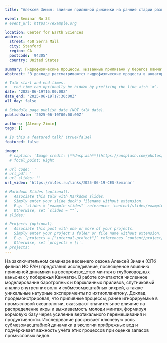 ```yaml
---
title: "Алексей Зимин: влияние приливной динамики на ранние стадии развития минтая"

event: Seminar No 33
# event_url: https://example.org

location: Center for Earth Sciences
address:
  street: 450 Serra Mall
  city: Stanford
  region: CA
  postcode: '94305'
  country: United States

summary: Гидрофизические процессы, вызванные приливами у берегов Камчатки и Северных Курил, играют ключевую роль в динамике среды обитания минтая. На семинаре обсуждалось, как внутренние волны и мезо- и субмезомасштабные вихри влияют на выживаемость икры и развитие молоди.
abstract: 'В докладе рассматриваются гидрофизические процессы в акватории Тихого океана, прилегающей к Камчатке и Северным Курилам, и их влияние на ранние стадии развития минтая. Особое внимание уделено приливной динамике как триггеру для порождения короткопериодных внутренних волн и субмезомасштабных вихрей, способных вызывать значительные вертикальные смещения водных масс и воздействовать на условия развития икры. В докладе представлены результаты численного моделирования и натурных экспериментов, направленных на оценку влияния абиотических факторов на выживаемость молоди минтая. Отмечено, что внутренние волны и вихри влияют на распределение кормовой базы и, в конечном итоге, на рыбопродуктивность региона. Также обсуждаются перспективы дальнейших исследований и разработки более точных моделей приливных процессов для улучшения прогнозов состояния рыбных запасов.'

# Talk start and end times.
#   End time can optionally be hidden by prefixing the line with `#`.
date: '2025-06-19T16:00:00Z'
date_end: '2025-06-19T17:30:00Z'
all_day: false

# Schedule page publish date (NOT talk date).
publishDate: '2025-06-10T00:00:00Z'

authors: [Alexey Zimin]
tags: []

# Is this a featured talk? (true/false)
featured: false

image:
  # caption: 'Image credit: [**Unsplash**](https://unsplash.com/photos/bzdhc5b3Bxs)'
  # focal_point: Right

# url_code: ''
# url_pdf: ''
# url_slides: ''
url_video: 'https://ml4es.ru/links/2025-06-19-CES-Seminar'

# Markdown Slides (optional).
#   Associate this talk with Markdown slides.
#   Simply enter your slide deck's filename without extension.
#   E.g. `slides = "example-slides"` references `content/slides/example-slides.md`.
#   Otherwise, set `slides = ""`.
# slides:

# Projects (optional).
#   Associate this post with one or more of your projects.
#   Simply enter your project's folder or file name without extension.
#   E.g. `projects = ["internal-project"]` references `content/project/deep-learning/index.md`.
#   Otherwise, set `projects = []`.
# projects:
---
```


На заключительном семинаре весеннего сезона Алексей Зимин (СПб филиал ИО РАН) представил исследование, посвящённое влиянию приливной динамики на воспроизводство минтая в глубоководных каньонах у побережья Камчатки. В работе сочетаются численное моделирование баротропных и бароклинных приливов, спутниковый анализ внутренних волн и субмезомасштабных вихрей, а также уникальные натурные эксперименты по ихтиопланктону. Доклад продемонстрировал, что приливные процессы, ранее игнорируемые в промысловой океанологии, оказывают значительное влияние на распределение икры и выживаемость молоди минтая, формируя кормовую базу через усиление вертикального перемешивания и продуктивности. Исследование раскрывает ключевую роль субмезомасштабной динамики в экологии прибрежных вод и подчёркивает важность учёта этих процессов при оценке запасов промысловых видов.

<!-- Slides can be added in a few ways:

- **Create** slides using Wowchemy's [_Slides_](https://docs.hugoblox.com/managing-content/#create-slides) feature and link using `slides` parameter in the front matter of the talk file
- **Upload** an existing slide deck to `static/` and link using `url_slides` parameter in the front matter of the talk file
- **Embed** your slides (e.g. Google Slides) or presentation video on this page using [shortcodes](https://docs.hugoblox.com/writing-markdown-latex/).

Further event details, including page elements such as image galleries, can be added to the body of this page. -->
